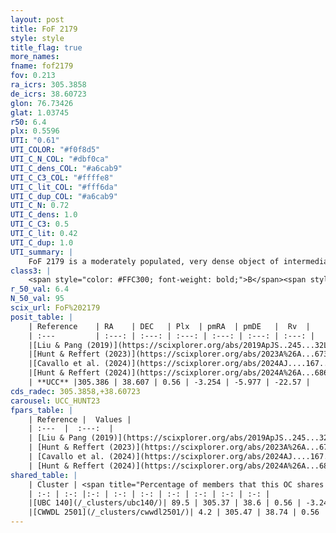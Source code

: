```yaml
---
layout: post
title: FoF 2179
style: style
title_flag: true
more_names: 
fname: fof2179
fov: 0.213
ra_icrs: 305.3858
de_icrs: 38.60723
glon: 76.73426
glat: 1.03745
r50: 6.4
plx: 0.5596
UTI: "0.61"
UTI_COLOR: "#f0f8d5"
UTI_C_N_COL: "#dbf0ca"
UTI_C_dens_COL: "#a6cab9"
UTI_C_C3_COL: "#ffffe8"
UTI_C_lit_COL: "#fff6da"
UTI_C_dup_COL: "#a6cab9"
UTI_C_N: 0.72
UTI_C_dens: 1.0
UTI_C_C3: 0.5
UTI_C_lit: 0.42
UTI_C_dup: 1.0
UTI_summary: |
    FoF 2179 is a moderately populated, very dense object of intermediate C3 quality. It is poorly studied in the literature. This object shares a large percentage of members with 2 later reported entries.
class3: |
    <span style="color: #FFC300; font-weight: bold;">B</span><span style="color: #FFC300; font-weight: bold;">B</span>
r_50_val: 6.4
N_50_val: 95
scix_url: FoF%202179
posit_table: |
    | Reference    | RA    | DEC   | Plx  | pmRA  | pmDE   |  Rv  |
    | :---         | :---: | :---: | :---: | :---: | :---: | :---: |
    |[Liu & Pang (2019)](https://scixplorer.org/abs/2019ApJS..245...32L) | 305.539 | 38.575 | 0.55 | -3.285 | -5.808 | -- |
    |[Hunt & Reffert (2023)](https://scixplorer.org/abs/2023A%26A...673A.114H) | 305.36 | 38.644 | 0.559 | -3.245 | -5.994 | -30.67 |
    |[Cavallo et al. (2024)](https://scixplorer.org/abs/2024AJ....167...12C) | 305.383 | 38.613 | 0.56 | -- | -- | -- |
    |[Hunt & Reffert (2024)](https://scixplorer.org/abs/2024A%26A...686A..42H) | 305.36 | 38.644 | 0.559 | -3.245 | -5.994 | -30.67 |
    | **UCC** |305.386 | 38.607 | 0.56 | -3.254 | -5.977 | -22.57 | 
cds_radec: 305.3858,+38.60723
carousel: UCC_HUNT23
fpars_table: |
    | Reference |  Values |
    | :---  |  :---:  |
    | [Liu & Pang (2019)](https://scixplorer.org/abs/2019ApJS..245...32L) | `Age=0.008, Z=0.5` |
    | [Hunt & Reffert (2023)](https://scixplorer.org/abs/2023A%26A...673A.114H) | `AV50=2.397, diffAV50=2.345, MOD50=11.16, logAge50=6.86` |
    | [Cavallo et al. (2024)](https://scixplorer.org/abs/2024AJ....167...12C) | `AV50=2.35, dMod50=11.17, logAge50=6.82, [Fe/H]50=0.03` |
    | [Hunt & Reffert (2024)](https://scixplorer.org/abs/2024A%26A...686A..42H) | `MassJ=371.076` |
shared_table: |
    | Cluster | <span title="Percentage of members that this OC shares with the ones listed">%</span>   | RA   | DEC   | Plx   | pmRA  | pmDE  | Rv | UTI |
    | :-: | :-: |:-: | :-: | :-: | :-: | :-: | :-: | :-: |
    |[UBC 140](/_clusters/ubc140/)| 89.5 | 305.37 | 38.6 | 0.56 | -3.24 | -6.0 | -22.57 |0.14 |
    |[CWWDL 2501](/_clusters/cwwdl2501/)| 4.2 | 305.47 | 38.74 | 0.56 | -3.28 | -5.68 | -- |0.04 |
---
```

